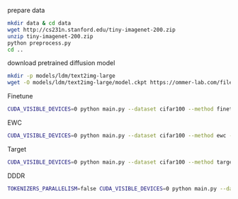 prepare data
```bash
mkdir data & cd data
wget http://cs231n.stanford.edu/tiny-imagenet-200.zip
unzip tiny-imagenet-200.zip
python preprocess.py
cd ..
```

download pretrained diffusion model
```bash
mkdir -p models/ldm/text2img-large
wget -O models/ldm/text2img-large/model.ckpt https://ommer-lab.com/files/latent-diffusion/nitro/txt2img-f8-large/model.ckpt
```

Finetune
```bash
CUDA_VISIBLE_DEVICES=0 python main.py --dataset cifar100 --method finetune --tasks 10 --beta 0.5 --seed 2024
```

EWC
```bash
CUDA_VISIBLE_DEVICES=0 python main.py --dataset cifar100 --method ewc --tasks 10 --beta 0.5 --seed 2024
```

Target
```bash
CUDA_VISIBLE_DEVICES=0 python main.py --dataset cifar100 --method target --tasks 5  --beta 0.5 --seed 2024 --w_kd 25
```

DDDR
```bash
TOKENIZERS_PARALLELISM=false CUDA_VISIBLE_DEVICES=0 python main.py --dataset cifar100 --method ours --tasks 5 --beta 0.5 --seed 2024
```


